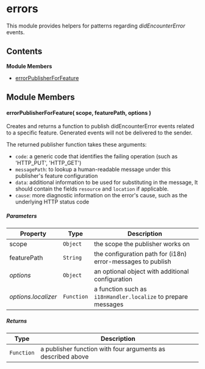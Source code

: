 
# errors

This module provides helpers for patterns regarding *didEncounterError* events.

## Contents

**Module Members**
- [errorPublisherForFeature](#errorPublisherForFeature)

## Module Members
#### <a name="errorPublisherForFeature"></a>errorPublisherForFeature( scope, featurePath, options )
Creates and returns a function to publish didEncounterError events related to a specific feature.
Generated events will not be delivered to the sender.

The returned publisher function takes these arguments:
- `code`: a generic code that identifies the failing operation (such as 'HTTP_PUT', 'HTTP_GET')
- `messagePath`: to lookup a human-readable message under this publisher's feature configuration
- `data`: additional information to be used for substituting in the message, It should contain the
  fields `resource` and `location` if applicable.
- `cause`: more diagnostic information on the error's cause, such as the underlying HTTP status code

##### Parameters
| Property | Type | Description |
| -------- | ---- | ----------- |
| scope | `Object` |  the scope the publisher works on |
| featurePath | `String` |  the configuration path for (i18n) error-messages to publish |
| _options_ | `Object` |  an optional object with additional configuration |
| _options.localizer_ | `Function` |  a function such as `i18nHandler.localize` to prepare messages |

##### Returns
| Type | Description |
| ---- | ----------- |
| `Function` |  a publisher function with four arguments as described above |

